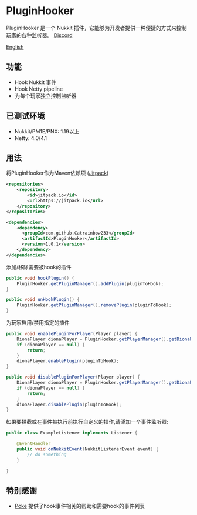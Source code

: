 # PluginHooker

PluginHooker 是一个 Nukkit 插件，它能够为开发者提供一种便捷的方式来控制玩家的各种监听器。
[Discord](https://discord.gg/bCQ8pEgk4t)

[English](README.md)

## 功能

* Hook Nukkit 事件
* Hook Netty pipeline
* 为每个玩家独立控制监听器

## 已测试环境

* Nukkit/PM1E/PNX: 1.19以上
* Netty: 4.0/4.1

## 用法

将PluginHooker作为Maven依赖项 ([Jitpack](https://jitpack.io/#Diona-testserver/PluginHooker))
```xml
<repositories>
    <repository>
        <id>jitpack.io</id>
        <url>https://jitpack.io</url>
    </repository>
</repositories>

<dependencies>
    <dependency>
      <groupId>com.github.Catrainbow233</groupId>
      <artifactId>PluginHooker</artifactId>
      <version>1.0.1</version>
    </dependency>
</dependencies>
```


添加/移除需要被hook的插件
```java
public void hookPlugin() {
    PluginHooker.getPluginManager().addPlugin(pluginToHook);
}

public void unHookPlugin() {
    PluginHooker.getPluginManager().removePlugin(pluginToHook);
}
```

为玩家启用/禁用指定的插件

```java
public void enablePluginForPlayer(Player player) {
    DionaPlayer dionaPlayer = PluginHooker.getPlayerManager().getDionaPlayer(player);
    if (dionaPlayer == null) {
        return;
    }
    dionaPlayer.enablePlugin(pluginToHook);
}

public void disablePluginForPlayer(Player player) {
    DionaPlayer dionaPlayer = PluginHooker.getPlayerManager().getDionaPlayer(player);
    if (dionaPlayer == null) {
        return;
    }
    dionaPlayer.disablePlugin(pluginToHook);
}
```

如果要拦截或在事件被执行前执行自定义的操作,请添加一个事件监听器:
```java
public class ExampleListener implements Listener {

    @EventHandler
    public void onNukkitEvent(NukkitListenerEvent event) {
        // do something
    }
    
}
```

## 特别感谢

* [Poke](https://github.com/Pokemonplatin) 提供了hook事件相关的帮助和需要hook的事件列表
